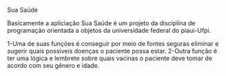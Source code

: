 Sua Saúde

Basicamente a apliciação Sua Saúde é um projeto da disciplina de programação orientada a objetos da universidade federal do piaui-Ufpi.

1-Uma de suas funções é conseguir por meio de fontes seguras eliminar e sugerir quais possiveis doenças o paciente possa estar.
2-Outra função é ter uma lógica e lembrete sobre quais vacinas o paciente deve tomar de acordo com seu gênero e idade.
